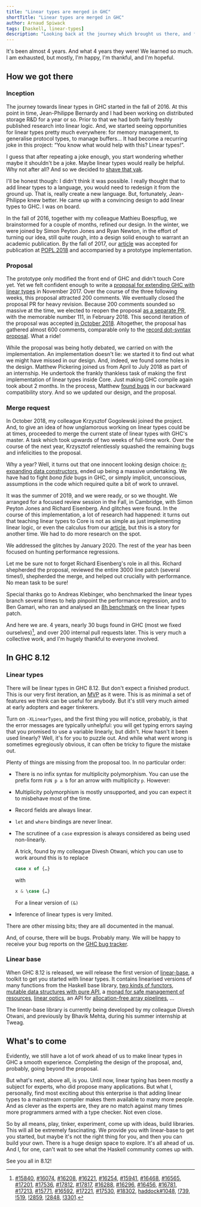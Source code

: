 ```yaml
---
title: "Linear types are merged in GHC"
shortTitle: "Linear types are merged in GHC"
author: Arnaud Spiwack
tags: [haskell, linear-types]
description: "Looking back at the journey which brought us there, and forward to what still lies ahead."
---
```


It's been almost 4 years. And what 4 years they were! We learned so
much. I am exhausted, but mostly, I'm happy, I'm thankful, and I'm
hopeful.

## How we got there

### Inception

The journey towards linear types in GHC started in the fall
of 2016. At this point in time, Jean-Philippe Bernardy and I had been
working on distributed storage R&D for a year or so. Prior to that we
had both fairly freshly published research into linear logic. And, we
started seeing opportunities for linear types pretty much
everywhere: for memory management, to generalise protocol types, to
manage buffers… It had become a recurring joke in this project: “You
know what would help with this? Linear types!”.

I guess that after repeating a joke enough, you start wondering
whether maybe it shouldn't be a joke. Maybe linear types would really
be helpful. Why not after all? And so we decided to [shave that
yak][yak-shaving].

I'll be honest though: I didn't think it was possible. I really
thought that to add linear types to a language, you would need to
redesign it from the ground up. That is, really create a new
language. But, fortunately, Jean-Philippe knew better. He came up with
a convincing design to add linear types to GHC. I was on board.

In the fall of 2016, together with my colleague Mathieu Boespflug, we
brainstormed for a couple of months, refined our design. In the
winter, we were joined by Simon Peyton Jones and Ryan Newton, in the
effort of turning our idea, still quite rough, into a design solid
enough to warrant an academic publication. By the fall of 2017, our
[article][linear-article] was accepted for publication at [POPL
2018][popl18] and accompanied by a prototype implementation.

### Proposal

The prototype only modified the front end of GHC and didn't touch Core
yet. Yet we felt confident enough to write a [proposal for extending
GHC with linear types][linear-proposal-round1] in November 2017. Over
the course of the three following weeks, this proposal attracted 200
comments. We eventually closed the proposal PR for heavy
revision. Because 200 comments sounded so massive at the time, we
elected to reopen the proposal [as a separate PR][linear-proposal],
with the memorable number 111, in February 2018. This second iteration
of the proposal was accepted [in October
2018][linear-acceptance]. Altogether, the proposal has gathered almost
600 comments, comparable only to the [record dot-syntax
proposal][record-dot-proposal]. What a ride!

While the proposal was being hotly debated, we carried on with the
implementation. An implementation doesn't lie: we started it to find out
what we might have missed in our design. And, indeed, we
found some holes in the design. Matthew Pickering joined us from April
to July 2018 as part of an internship.
He undertook the frankly thankless task of making the
first implementation of linear types inside Core. Just making GHC
compile again took about 2 months. In the process, Matthew [found
bugs][eta-expansion-bug] in our backward compatibility story. And so
we updated our design, and the proposal.

### Merge request

In October 2018, my colleague Krzysztof Gogolewski joined the
project. And, to give an idea of how unglamorous working on linear
types could be at times, proceeded to merge the current state of
linear types with GHC's master. A task which took upwards of two weeks
of full-time work. Over the course of the next year, Krzysztof
relentlessly squashed the remaining bugs and infelicities to the
proposal.

Why a year? Well, it turns out that one innocent looking design
choice: [𝜂-expanding data constructors][eta-expansion], ended up being
a massive undertaking. We have had to fight _bona fide_ bugs in GHC,
or simply implicit, unconscious, assumptions in the code which
required quite a bit of work to unravel.

It was the summer of 2019, and we were ready, or so we thought. We
arranged for a focused review session in the Fall, in Cambridge, with
Simon Peyton Jones and Richard Eisenberg. And glitches were found. In
the course of this implementation, a lot of research had happened: it
turns out that teaching linear types to Core is not as simple as just
implementing linear logic, or even the calculus from our
[article][linear-article], but this is a story for another time. We had
to do more research on the spot.

We addressed the glitches by January 2020. The rest of the year has
been focused on hunting performance regressions.

Let me be sure not to forget Richard Eisenberg's role in all
this. Richard shepherded the proposal, reviewed the entire 3000 line
patch (several times!), shepherded the merge, and helped out crucially
with performance. No mean task to be sure!

Special thanks go to Andreas Klebinger, who benchmarked the linear
types branch several times to help pinpoint the performance
regression, and to Ben Gamari, who ran and analysed an [8h
benchmark][head-hackage-benchmark] on the linear types patch.

And here we are. 4 years, nearly 30 bugs found in GHC (most we fixed
ourselves)[^upstream], and over 200 internal pull requests later. This
is very much a collective work, and I'm hugely thankful to everyone
involved.

## In GHC 8.12

### Linear types

There will be linear types in GHC 8.12. But don't expect a finished
product. This is our very first iteration, an [MVP][mvp-wiki] as it
were. This is as minimal a set of features we think can be useful for
anybody. But it's still very much aimed at early adopters and eager
tinkerers.

Turn on `-XLinearTypes`, and the first thing you will notice,
probably, is that the error messages are typically unhelpful: you will
get typing errors saying that you promised to use a variable linearly,
but didn't. How hasn't it been used linearly? Well, it's for you to
puzzle out. And while what went wrong is sometimes egregiously
obvious, it can often be tricky to figure the mistake out.

Plenty of things are missing from the proposal too. In no particular order:

- There is no infix syntax for multiplicity polymorphism.
  You can use the prefix form `FUN p a b` for an arrow with
  multiplicity `p`. However:
- Multiplicity polymorphism is mostly unsupported, and you can expect
  it to misbehave most of the time.
- Record fields are always linear.
- `let` and `where` bindings are never linear.
- The scrutinee of a `case` expression is always considered as being
  used non-linearly.

  A trick, found by my colleague Divesh Otwani, which you can use to work around
  this is to replace

  ```haskell
  case x of {…}
  ```

  with

  ```haskell
  x & \case {…}
  ```

  For a linear version of `(&)`

- Inference of linear types is very limited.

There are other missing bits; they are all documented in the manual.

And, of course, there will be bugs. Probably many. We will be happy to
receive your bug reports on the [GHC bug tracker][ghc-bug-tracker].

### Linear base

When GHC 8.12 is released, we will release the first version of
[linear-base], a toolkit to get you started with linear types. It
contains linearised versions of many functions from the Haskell base
library, [two kinds of functors][data-vs-control], [mutable data
structures with pure
API](https://github.com/tweag/linear-base/blob/a7fab85c2bd5ee12fde50adb48e2ce1f05db872e/src/Data/HashMap/Linear.hs),
a [monad for safe management of
resources](https://github.com/tweag/linear-base/blob/a7fab85c2bd5ee12fde50adb48e2ce1f05db872e/src/System/IO/Resource.hs),
[linear
optics](https://github.com/tweag/linear-base/blob/a7fab85c2bd5ee12fde50adb48e2ce1f05db872e/src/Control/Optics/Linear/Internal.hs),
an API for [allocation-free array
pipelines](https://github.com/tweag/linear-base/blob/a7fab85c2bd5ee12fde50adb48e2ce1f05db872e/src/Data/Array/Polarized.hs),
…

The linear-base library is currently being developed by my colleague Divesh
Otwani, and previously by Bhavik Mehta, during his summer internship
at Tweag.

## What's to come

Evidently, we still have a lot of work ahead of us to make linear
types in GHC a smooth experience. Completing the design of the
proposal, and, probably, going beyond the proposal.

But what's next, above all, is you. Until now, linear typing has been
mostly a subject for experts, who did propose many applications. But
what I, personally, find most exciting about this enterprise is that
adding linear types to a mainstream compiler makes them available to
many more people. And as clever as the experts are, they are no match
against many times more programmers armed with a type checker. Not
even close.

So by all means, play, tinker, experiment, come up with ideas, build
libraries. This will all be extremely fascinating. We provide you with
linear-base to get you started, but maybe it's not the right thing
for you, and then you can build your own. There is a huge design space to
explore. It's all ahead of us. And I, for one, can't wait to see what
the Haskell community comes up with.

See you all in 8.12!

[^upstream]: [#15840](https://gitlab.haskell.org/ghc/ghc/issues/15840), [#16074](https://gitlab.haskell.org/ghc/ghc/issues/16074), [#16208](https://gitlab.haskell.org/ghc/ghc/issues/16208), [#16221](https://gitlab.haskell.org/ghc/ghc/issues/16221), [#16254](https://gitlab.haskell.org/ghc/ghc/issues/16254), [#15941](https://gitlab.haskell.org/ghc/ghc/issues/15941), [#16468](https://gitlab.haskell.org/ghc/ghc/issues/16468), [#16565](https://gitlab.haskell.org/ghc/ghc/issues/16565), [#17201](https://gitlab.haskell.org/ghc/ghc/issues/17201), [#17536](https://gitlab.haskell.org/ghc/ghc/issues/17536), [#17812](https://gitlab.haskell.org/ghc/ghc/issues/17812), [#17817](https://gitlab.haskell.org/ghc/ghc/issues/17817), [#16288](https://gitlab.haskell.org/ghc/ghc/issues/16288), [#16296](https://gitlab.haskell.org/ghc/ghc/issues/16296), [#16456](https://gitlab.haskell.org/ghc/ghc/issues/16456), [#16781](https://gitlab.haskell.org/ghc/ghc/issues/16781), [#17213](https://gitlab.haskell.org/ghc/ghc/issues/17213), [#15771](https://gitlab.haskell.org/ghc/ghc/issues/15771), [#16592](https://gitlab.haskell.org/ghc/ghc/issues/16592), [#17221](https://gitlab.haskell.org/ghc/ghc/issues/17221), [#17530](https://gitlab.haskell.org/ghc/ghc/issues/17530), [#18302](https://gitlab.haskell.org/ghc/ghc/issues/18302), [haddock#1048](https://github.com/haskell/haddock/issues/1048), [!739](https://gitlab.haskell.org/ghc/ghc/-/merge_requests/739), [!519](https://gitlab.haskell.org/ghc/ghc/-/merge_requests/519), [!2859](https://gitlab.haskell.org/ghc/ghc/-/merge_requests/2859), [!2848](https://gitlab.haskell.org/ghc/ghc/-/merge_requests/2848), [!3301](https://gitlab.haskell.org/ghc/ghc/-/merge_requests/3301).

[data-vs-control]: https://www.tweag.io/blog/2020-01-16-data-vs-control/
[eta-expansion-bug]: https://github.com/ghc-proposals/ghc-proposals/blob/master/proposals/0111-linear-types.rst#%CE%B7-expansion
[eta-expansion]: https://github.com/ghc-proposals/ghc-proposals/blob/master/proposals/0111-linear-types.rst#linear-constructors-and-backward-compatibility
[ghc-bug-tracker]: https://gitlab.haskell.org/ghc/ghc/issues
[head-hackage-benchmark]: https://mail.haskell.org/pipermail/ghc-devs/2020-June/018972.html
[linear-acceptance]: https://github.com/ghc-proposals/ghc-proposals/pull/111#issuecomment-431944078
[linear-article]: https://dl.acm.org/doi/abs/10.1145/3158093
[linear-base]: https://github.com/tweag/linear-base/
[linear-proposal-round1]: https://github.com/ghc-proposals/ghc-proposals/pull/91
[linear-proposal]: https://github.com/ghc-proposals/ghc-proposals/pull/111
[mvp-wiki]: https://en.wikipedia.org/wiki/Minimum_viable_product
[popl18]: https://popl18.sigplan.org/
[record-dot-proposal]: https://github.com/ghc-proposals/ghc-proposals/pull/282
[yak-shaving]: https://seths.blog/2005/03/dont_shave_that/
